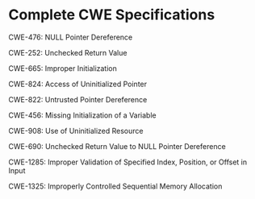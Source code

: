

# Complete CWE Specifications

CWE-476: NULL Pointer Dereference

CWE-252: Unchecked Return Value

CWE-665: Improper Initialization

CWE-824: Access of Uninitialized Pointer

CWE-822: Untrusted Pointer Dereference

CWE-456: Missing Initialization of a Variable

CWE-908: Use of Uninitialized Resource

CWE-690: Unchecked Return Value to NULL Pointer Dereference

CWE-1285: Improper Validation of Specified Index, Position, or Offset in Input

CWE-1325: Improperly Controlled Sequential Memory Allocation